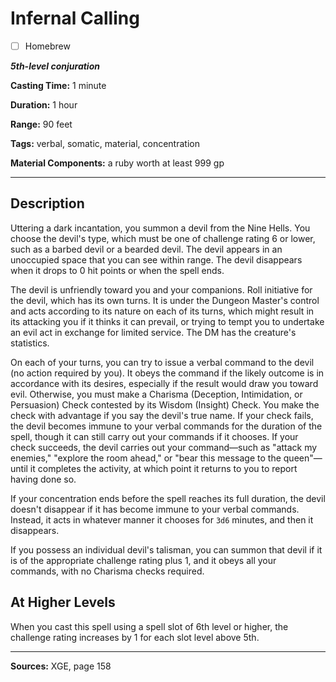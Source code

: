 # Infernal Calling

- [ ] Homebrew

***5th-level conjuration***

**Casting Time:** 1 minute

**Duration:** 1 hour

**Range:** 90 feet

**Tags:** verbal, somatic, material, concentration

**Material Components:** a ruby worth at least 999 gp

---

## Description
Uttering a dark incantation, you summon a devil from the Nine Hells.
You choose the devil's type, which must be one of challenge rating 6 or lower, such as a barbed devil or a bearded devil.
The devil appears in an unoccupied space that you can see within range.
The devil disappears when it drops to 0 hit points or when the spell ends.

The devil is unfriendly toward you and your companions.
Roll initiative for the devil, which has its own turns.
It is under the Dungeon Master's control and acts according to its nature on each of its turns, which might result in its attacking you if it thinks it can prevail, or trying to tempt you to undertake an evil act in exchange for limited service.
The DM has the creature's statistics.

On each of your turns, you can try to issue a verbal command to the devil (no action required by you).
It obeys the command if the likely outcome is in accordance with its desires, especially if the result would draw you toward evil.
Otherwise, you must make a Charisma (Deception, Intimidation, or Persuasion) Check contested by its Wisdom (Insight) Check.
You make the check with advantage if you say the devil's true name.
If your check fails, the devil becomes immune to your verbal commands for the duration of the spell, though it can still carry out your commands if it chooses.
If your check succeeds, the devil carries out your command&mdash;such as "attack my enemies," "explore the room ahead," or "bear this message to the queen"&mdash;until it completes the activity, at which point it returns to you to report having done so.

If your concentration ends before the spell reaches its full duration, the devil doesn't disappear if it has become immune to your verbal commands.
Instead, it acts in whatever manner it chooses for `3d6` minutes, and then it disappears.

If you possess an individual devil's talisman, you can summon that devil if it is of the appropriate challenge rating plus 1, and it obeys all your commands, with no Charisma checks required.

## At Higher Levels
When you cast this spell using a spell slot of 6th level or higher, the challenge rating increases by 1 for each slot level above 5th.

---

**Sources:** XGE, page 158
